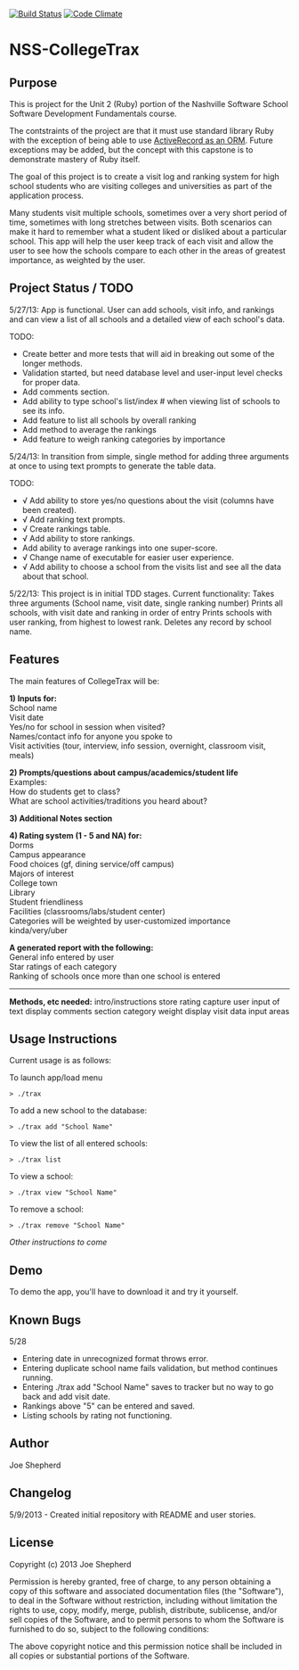 [![Build Status](https://travis-ci.org/JoeShep/NSS-CollegeTrax.png)](https://travis-ci.org/JoeShep/NSS-CollegeTrax)
[![Code Climate](https://codeclimate.com/github/JoeShep/NSS-CollegeTrax.png)](https://codeclimate.com/github/JoeShep/NSS-CollegeTrax)

NSS-CollegeTrax
=====================


Purpose
-------

This is project for the Unit 2 (Ruby) portion of the Nashville Software School Software Development Fundamentals course.

The contstraints of the project are that it must use standard library Ruby with the exception of being able to use <a href="http://en.wikipedia.org/wiki/ActiveRecord_%28Rails%29#Ruby">ActiveRecord as an ORM</a>.  Future exceptions may be added, but the concept with this capstone is to demonstrate mastery of Ruby itself.

The goal of this project is to create a visit log and ranking system for high school students who are visiting colleges and universities as part of the application process.

Many students visit multiple schools, sometimes over a very short period of time, sometimes with long stretches between visits. Both scenarios can make it hard to remember what a student liked or disliked about a particular school. This app will help the user keep track of each visit and allow the user to see how the schools compare to each other in the areas of greatest importance, as weighted by the user.

Project Status / TODO
---------------------
5/27/13:
App is functional. User can add schools, visit info, and rankings and can view a list of all schools and a detailed view of each school's data.

TODO:
<ul>
  <li>Create better and more tests that will aid in breaking out some of the longer methods.</li>
  <li>Validation started, but need database level and user-input level checks for proper data.</li>
  <li> Add comments section.
  <li> Add ability to type school's list/index # when viewing list of schools to see its info.</li>
  <li> Add feature to list all schools by overall ranking</li>
  <li> Add method to average the rankings</li>
  <li> Add feature to weigh ranking categories by importance</li>
</ul>

5/24/13:
In transition from simple, single method for adding three arguments at once to using text
prompts to generate the table data.

TODO:
<ul>
 <li> √ Add ability to store yes/no questions about the visit (columns have been created).</li>
  <li> √ Add ranking text prompts.</li>
  <li>√ Create rankings table.</li>
  <li>√ Add ability to store rankings.</li>
  <li>Add ability to average rankings into one super-score.</li>
  <li>√ Change name of executable for easier user experience.</li>
  <li>√ Add ability to choose a school from the visits list and see all the data about that school.</li>
</ul>

5/22/13:
This project is in initial TDD stages.
Current functionality:
Takes three arguments (School name, visit date, single ranking number)
Prints all schools, with visit date and ranking in order of entry
Prints schools with user ranking, from highest to lowest rank.
Deletes any record by school name.

Features
--------
The main features of CollegeTrax will be:

**1) Inputs for:<br>**
  School name<br>
  Visit date<br>
  Yes/no for school in session when visited?<br>
  Names/contact info for anyone you spoke to<br>
  Visit activities (tour, interview, info session, overnight, classroom visit, meals)

**2) Prompts/questions about campus/academics/student life<br>**
    Examples:<br>
    How do students get to class?<br>
    What are school activities/traditions you heard about?

**3) Additional Notes section**

**4) Rating system (1 - 5 and NA) for:<br>**
Dorms<br>
Campus appearance<br>
Food choices
  (gf, dining service/off campus)<br>
Majors of interest<br>
College town<br>
Library<br>
Student friendliness<br>
Facilities (classrooms/labs/student center)<br>
Categories will be weighted by user-customized importance kinda/very/uber

**A generated report with the following:**<br>
General info entered by user<br>
Star ratings of each category<br>
Ranking of schools once more than one school is entered

------------------

**Methods, etc needed:**
intro/instructions
store rating
capture user input of text
display comments section
category weight
display visit data input areas

Usage Instructions
------------------
Current usage is as follows:

To launch app/load menu

    > ./trax

To add a new school to the database:

    > ./trax add "School Name"

To view the list of all entered schools:

    > ./trax list

To view a school:

    > ./trax view "School Name"

To remove a school:

    > ./trax remove "School Name"


*Other instructions to come*

Demo
----

To demo the app, you'll have to download it and try it yourself.

Known Bugs
----------
5/28

<ul>
<li>Entering date in unrecognized format throws error.</li>
<li>Entering duplicate school name fails validation, but method continues running.</li>
<li>Entering ./trax add "School Name" saves to tracker but no way to go back and add visit date.</li>
<li>Rankings above "5" can be entered and saved.</li>
<li>Listing schools by rating not functioning.</li>
</ul>

Author
------

Joe Shepherd

Changelog
---------

5/9/2013 - Created initial repository with README and user stories.

License
-------
Copyright (c) 2013 Joe Shepherd

Permission is hereby granted, free of charge, to any person obtaining a copy
of this software and associated documentation files (the "Software"), to deal
in the Software without restriction, including without limitation the rights
to use, copy, modify, merge, publish, distribute, sublicense, and/or sell
copies of the Software, and to permit persons to whom the Software is
furnished to do so, subject to the following conditions:

The above copyright notice and this permission notice shall be included in
all copies or substantial portions of the Software.
